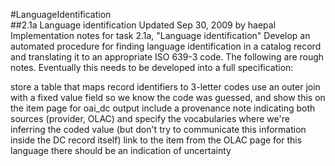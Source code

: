 #LanguageIdentification  
##2.1a Language identification Updated Sep 30, 2009 by haepal
Implementation notes for task 2.1a, "Language identification"
Develop an automated procedure for finding language identification in a catalog record and translating it to an appropriate ISO 639-3 code.
The following are rough notes. Eventually this needs to be developed into a full specification:

store a table that maps record identifiers to 3-letter codes
use an outer join with a fixed value field so we know the code was guessed, and show this on the item page
for oai_dc output include a provenance note indicating both sources (provider, OLAC) and specify the vocabularies where we're inferring the coded value (but don't try to communicate this information inside the DC record itself)
link to the item from the OLAC page for this language there should be an indication of uncertainty
